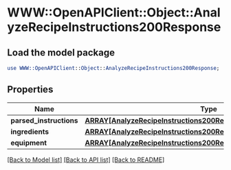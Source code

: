 # WWW::OpenAPIClient::Object::AnalyzeRecipeInstructions200Response

## Load the model package
```perl
use WWW::OpenAPIClient::Object::AnalyzeRecipeInstructions200Response;
```

## Properties
Name | Type | Description | Notes
------------ | ------------- | ------------- | -------------
**parsed_instructions** | [**ARRAY[AnalyzeRecipeInstructions200ResponseParsedInstructionsInner]**](AnalyzeRecipeInstructions200ResponseParsedInstructionsInner.md) |  | 
**ingredients** | [**ARRAY[AnalyzeRecipeInstructions200ResponseIngredientsInner]**](AnalyzeRecipeInstructions200ResponseIngredientsInner.md) |  | 
**equipment** | [**ARRAY[AnalyzeRecipeInstructions200ResponseIngredientsInner]**](AnalyzeRecipeInstructions200ResponseIngredientsInner.md) |  | 

[[Back to Model list]](../README.md#documentation-for-models) [[Back to API list]](../README.md#documentation-for-api-endpoints) [[Back to README]](../README.md)


